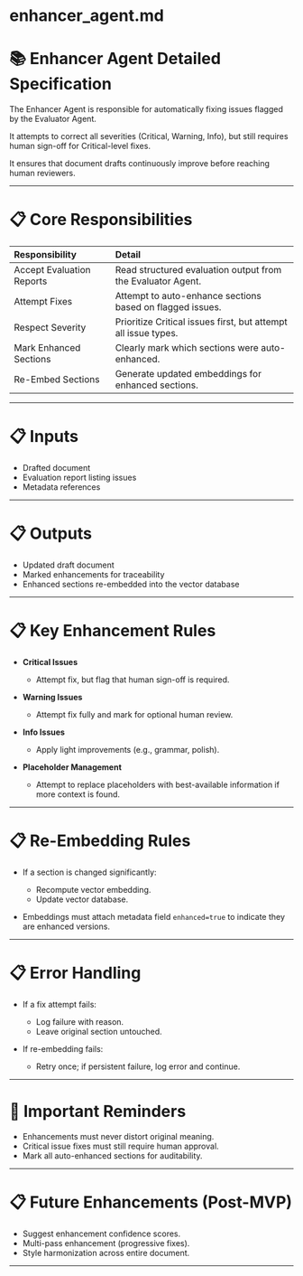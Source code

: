 # enhancer_agent.md

# 📚 Enhancer Agent Detailed Specification

The Enhancer Agent is responsible for automatically fixing issues flagged by the Evaluator Agent.

It attempts to correct all severities (Critical, Warning, Info), but still requires human sign-off for Critical-level fixes.

It ensures that document drafts continuously improve before reaching human reviewers.

---

# 📋 Core Responsibilities

| Responsibility | Detail |
|:---------------|:-------|
| Accept Evaluation Reports | Read structured evaluation output from the Evaluator Agent. |
| Attempt Fixes | Attempt to auto-enhance sections based on flagged issues. |
| Respect Severity | Prioritize Critical issues first, but attempt all issue types. |
| Mark Enhanced Sections | Clearly mark which sections were auto-enhanced. |
| Re-Embed Sections | Generate updated embeddings for enhanced sections. |

---

# 📋 Inputs

- Drafted document
- Evaluation report listing issues
- Metadata references

---

# 📋 Outputs

- Updated draft document
- Marked enhancements for traceability
- Enhanced sections re-embedded into the vector database

---

# 📋 Key Enhancement Rules

- **Critical Issues**
  - Attempt fix, but flag that human sign-off is required.

- **Warning Issues**
  - Attempt fix fully and mark for optional human review.

- **Info Issues**
  - Apply light improvements (e.g., grammar, polish).

- **Placeholder Management**
  - Attempt to replace placeholders with best-available information if more context is found.

---

# 📋 Re-Embedding Rules

- If a section is changed significantly:
  - Recompute vector embedding.
  - Update vector database.

- Embeddings must attach metadata field `enhanced=true` to indicate they are enhanced versions.

---

# 📋 Error Handling

- If a fix attempt fails:
  - Log failure with reason.
  - Leave original section untouched.

- If re-embedding fails:
  - Retry once; if persistent failure, log error and continue.

---

# 📢 Important Reminders

- Enhancements must never distort original meaning.
- Critical issue fixes must still require human approval.
- Mark all auto-enhanced sections for auditability.

---

# 📋 Future Enhancements (Post-MVP)

- Suggest enhancement confidence scores.
- Multi-pass enhancement (progressive fixes).
- Style harmonization across entire document.

---

